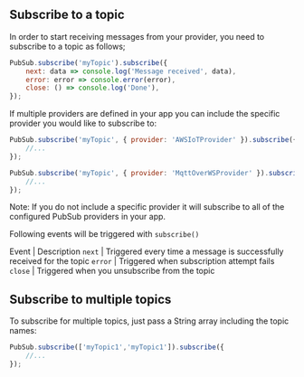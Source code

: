 ## Subscribe to a topic

In order to start receiving messages from your provider, you need to subscribe to a topic as follows;
```javascript
PubSub.subscribe('myTopic').subscribe({
    next: data => console.log('Message received', data),
    error: error => console.error(error),
    close: () => console.log('Done'),
});
```

If multiple providers are defined in your app you can include the specific provider you would like to subscribe to:
```javascript
PubSub.subscribe('myTopic', { provider: 'AWSIoTProvider' }).subscribe({
    //...
});

PubSub.subscribe('myTopic', { provider: 'MqttOverWSProvider' }).subscribe({
    //...
});
```

<amplify-callout>
Note: If you do not include a specific provider it will subscribe to all of the configured PubSub providers in your app.
</amplify-callout>

Following events will be triggered with `subscribe()`

Event | Description 
`next` | Triggered every time a message is successfully received for the topic
`error` | Triggered when subscription attempt fails 
`close` | Triggered when you unsubscribe from the topic

## Subscribe to multiple topics

To subscribe for multiple topics, just pass a String array including the topic names:
```javascript
PubSub.subscribe(['myTopic1','myTopic1']).subscribe({
    //...
});
```